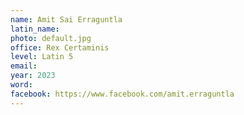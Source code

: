 ```yaml
---
name: Amit Sai Erraguntla
latin_name: 
photo: default.jpg
office: Rex Certaminis
level: Latin 5
email: 
year: 2023
word: 
facebook: https://www.facebook.com/amit.erraguntla
---
```

